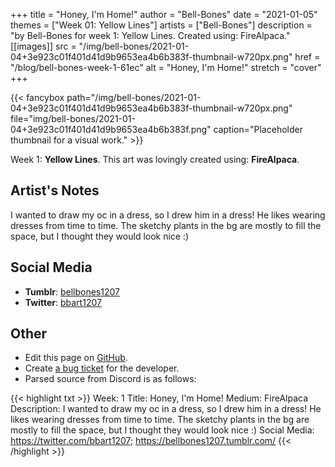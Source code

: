 +++
title =       "Honey, I'm Home!"
author =      "Bell-Bones"
date =        "2021-01-05"
themes =      ["Week 01: Yellow Lines"]
artists =     ["Bell-Bones"]
description = "by Bell-Bones for week 1: Yellow Lines. Created using: FireAlpaca."
[[images]]
      src = "/img/bell-bones/2021-01-04+3e923c01f401d41d9b9653ea4b6b383f-thumbnail-w720px.png"
      href = "/blog/bell-bones-week-1-61ec"
      alt = "Honey, I'm Home!"
      stretch = "cover"
+++


{{< fancybox path="/img/bell-bones/2021-01-04+3e923c01f401d41d9b9653ea4b6b383f-thumbnail-w720px.png" file="img/bell-bones/2021-01-04+3e923c01f401d41d9b9653ea4b6b383f.png" caption="Placeholder thumbnail for a visual work." >}}


Week 1: **Yellow Lines**. This art was lovingly created using: **FireAlpaca**.

## Artist's Notes

I wanted to draw my oc in a dress, so I drew him in a dress! He likes wearing dresses from time to time. The sketchy plants in the bg are mostly to fill the space, but I thought they would look nice :)

## Social Media

- **Tumblr**: <a href='https://bellbones1207.tumblr.com' target='_blank'>bellbones1207</a>
- **Twitter**: <a href='https://twitter.com/bbart1207' target='_blank'>bbart1207</a>

## Other

- Edit this page on [GitHub](https://github.com/teaminkling/web-refresh/edit/main/content/blog/bell-bones-week-1-61ec.md).
- Create [a bug ticket](https://github.com/teaminkling/web-refresh/issues/new?assignees=&labels=bug&template=problem-report.md&title=) for the developer.
- Parsed source from Discord is as follows:

{{< highlight txt >}}
Week: 1
Title: Honey, I'm Home!
Medium: FireAlpaca
Description: I wanted to draw my oc in a dress, so I drew him in a dress! He likes wearing dresses from time to time. The sketchy plants in the bg are mostly to fill the space, but I thought they would look nice :)
Social Media: https://twitter.com/bbart1207; https://bellbones1207.tumblr.com/
{{< /highlight >}}